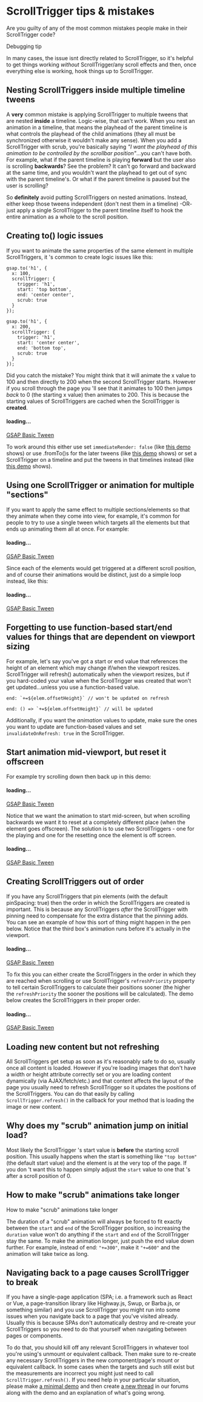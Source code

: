 # ScrollTrigger tips & mistakes

Are you guilty of any of the most common mistakes people make in their ScrollTrigger code?

Debugging tip

In many cases, the issue isnt directly related to ScrollTrigger, so it's helpful to get things working *without* ScrollTrigger/any scroll effects and then, once everything else is working, hook things up to ScrollTrigger.

## Nesting ScrollTriggers inside multiple timeline tweens[​](#nesting-scrolltriggers-inside-multiple-timeline-tweens "Direct link to Nesting ScrollTriggers inside multiple timeline tweens")

A **very** common mistake is applying ScrollTrigger to multiple tweens that are nested **inside** a timeline. Logic-wise, that can't work. When you nest an animation in a timeline, that means the playhead of the parent timeline is what controls the playhead of the child animations (they all must be synchronized otherwise it wouldn't make any sense). When you add a ScrollTrigger with scrub, you're basically saying *"I want the playhead of this animation to be controlled by the scrollbar position"*...you can't have both. For example, what if the parent timeline is playing **forward** but the user also is scrolling **backwards**? See the problem? It can't go forward and backward at the same time, and you wouldn't want the playhead to get out of sync with the parent timeline's. Or what if the parent timeline is paused but the user is scrolling?

So **definitely** avoid putting ScrollTriggers on nested animations. Instead, either keep those tweens independent (don't nest them in a timeline) -OR- just apply a single ScrollTrigger to the parent timeline itself to hook the entire animation as a whole to the scroll position.

## Creating to() logic issues[​](#creating-to-logic-issues "Direct link to Creating to() logic issues")

If you want to animate the same properties of the same element in multiple ScrollTriggers, it 's common to create logic issues like this:

```
gsap.to('h1', {
  x: 100, 
  scrollTrigger: {
    trigger: 'h1',
    start: 'top bottom',
    end: 'center center',
    scrub: true
  }
});

gsap.to('h1', {
  x: 200, 
  scrollTrigger: {
    trigger: 'h1',
    start: 'center center',
    end: 'bottom top',
    scrub: true
  }
});
```

Did you catch the mistake? You might think that it will animate the x value to 100 and then directly to 200 when the second ScrollTrigger starts. However if you scroll through the page you 'll see that it animates to 100 then jumps *back* to 0 (the starting x value) then animates to 200. This is because the starting values of ScrollTriggers are cached when the ScrollTrigger is **created**.

#### loading...

[GSAP Basic Tween](https://codepen.io/GreenSock/embed/LYNzrxp?default-tab=result\&theme-id=41164)

To work around this either use set `immediateRender: false` (like [this demo](https://codepen.io/GreenSock/pen/KKzoVGd?editors=0010) shows) or use .fromTo()s for the later tweens (like [this demo](https://codepen.io/GreenSock/pen/LYNzrXb) shows) or set a ScrollTrigger on a timeline and put the tweens in that timelines instead (like [this demo](https://codepen.io/GreenSock/pen/jOqGKXJ) shows).

## Using one ScrollTrigger or animation for multiple "sections"[​](#using-one-scrolltrigger-or-animation-for-multiple-sections "Direct link to Using one ScrollTrigger or animation for multiple \"sections\"")

If you want to apply the same effect to multiple sections/elements so that they animate when they come into view, for example, it's common for people to try to use a single tween which targets all the elements but that ends up animating them all at once. For example:

#### loading...

[GSAP Basic Tween](https://codepen.io/GreenSock/embed/Yzqrjwe?default-tab=result\&theme-id=41164)

Since each of the elements would get triggered at a different scroll position, and of course their animations would be distinct, just do a simple loop instead, like this:

#### loading...

[GSAP Basic Tween](https://codepen.io/GreenSock/embed/QWNqBvL?default-tab=result\&theme-id=41164)

## Forgetting to use function-based start/end values for things that are dependent on viewport sizing[​](#forgetting-to-use-function-based-startend-values-for-things-that-are-dependent-on-viewport-sizing "Direct link to Forgetting to use function-based start/end values for things that are dependent on viewport sizing")

For example, let's say you've got a start or end value that references the height of an element which may change if/when the viewport resizes. ScrollTrigger will refresh() automatically when the viewport resizes, but if you hard-coded your value when the ScrollTrigger was created that won't get updated...unless you use a function-based value.

```
end: `+=${elem.offsetHeight}` // won't be updated on refresh

end: () => `+=${elem.offsetHeight}` // will be updated
```

Additionally, if you want the *animation* values to update, make sure the ones you want to update are function-based values and set `invalidateOnRefresh: true` in the ScrollTrigger.

## Start animation mid-viewport, but reset it offscreen[​](#start-animation-mid-viewport-but-reset-it-offscreen "Direct link to Start animation mid-viewport, but reset it offscreen")

For example try scrolling down then back up in this demo:

#### loading...

[GSAP Basic Tween](https://codepen.io/GreenSock/embed/BaKwPre?default-tab=result\&theme-id=41164)

Notice that we want the animation to start mid-screen, but when scrolling backwards we want it to reset at a completely different place (when the element goes offscreen). The solution is to use two ScrollTriggers - one for the playing and one for the resetting once the element is off screen.

#### loading...

[GSAP Basic Tween](https://codepen.io/GreenSock/embed/XWdeBYR?default-tab=result\&theme-id=41164)

## Creating ScrollTriggers out of order[​](#creating-scrolltriggers-out-of-order "Direct link to Creating ScrollTriggers out of order")

If you have any ScrollTriggers that pin elements (with the default pinSpacing: true) then the order in which the ScrollTriggers are created is important. This is because any ScrollTriggers *after* the ScrollTrigger with pinning need to compensate for the extra distance that the pinning adds. You can see an example of how this sort of thing might happen in the pen below. Notice that the third box's animation runs before it's actually in the viewport.

#### loading...

[GSAP Basic Tween](https://codepen.io/GreenSock/embed/bGebzaK?default-tab=result\&theme-id=41164)

To fix this you can either create the ScrollTriggers in the order in which they are reached when scrolling or use ScrollTrigger's `refreshPriority` property to tell certain ScrollTriggers to calculate their positions sooner (the higher the `refreshPriority` the sooner the positions will be calculated). The demo below creates the ScrollTriggers in their proper order.

#### loading...

[GSAP Basic Tween](https://codepen.io/GreenSock/embed/wvWwNxX?default-tab=result\&theme-id=41164)

## Loading new content but not refreshing[​](#loading-new-content-but-not-refreshing "Direct link to Loading new content but not refreshing")

All ScrollTriggers get setup as soon as it's reasonably safe to do so, usually once all content is loaded. However if you're loading images that don't have a width or height attribute correctly set or you are loading content dynamically (via AJAX/fetch/etc.) and that content affects the layout of the page you usually need to refresh ScrollTrigger so it updates the positions of the ScrollTriggers. You can do that easily by calling `ScrollTrigger.refresh()` in the callback for your method that is loading the image or new content.

## Why does my "scrub" animation jump on initial load?[​](#why-does-my-scrub-animation-jump-on-initial-load "Direct link to Why does my \"scrub\" animation jump on initial load?")

Most likely the ScrollTrigger 's start value is **before** the starting scroll position. This usually happens when the start is something like `"top bottom"` (the default start value) and the element is at the very top of the page. If you don 't want this to happen simply adjust the `start` value to one that 's after a scroll position of 0.

## How to make "scrub" animations take longer[​](#how-to-make-scrub-animations-take-longer "Direct link to How to make \"scrub\" animations take longer")

How to make "scrub" animations take longer

The duration of a "scrub" animation will always be forced to fit exactly between the `start` and `end` of the ScrollTrigger position, so increasing the `duration` value won't do anything if the `start` and `end` of the ScrollTrigger stay the same. To make the animation longer, just push the end value down further. For example, instead of end: `"+=300"`, make it `"+=600"` and the animation will take twice as long.

## Navigating back to a page causes ScrollTrigger to break[​](#navigating-back-to-a-page-causes-scrolltrigger-to-break "Direct link to Navigating back to a page causes ScrollTrigger to break")

If you have a single-page application (SPA; i.e. a framework such as React or Vue, a page-transition library like Highway.js, Swup, or Barba.js, or something similar) and you use ScrollTrigger you might run into some issues when you navigate back to a page that you've visited already. Usually this is because SPAs don't automatically destroy and re-create your ScrollTriggers so you need to do that yourself when navigating between pages or components.

To do that, you should kill off any relevant ScrollTriggers in whatever tool you're using's unmount or equivalent callback. Then make sure to re-create any necessary ScrollTriggers in the new component/page's mount or equivalent callback. In some cases when the targets and such still exist but the measurements are incorrect you might just need to call `ScrollTrigger.refresh()`. If you need help in your particular situation, please make [a minimal demo](https://gsap.com/community/topic/9002-read-this-first-how-to-create-a-codepen-demo/) and then create [a new thread](https://gsap.com/community/forum/11-gsap/?auth=1\&do=add) in our forums along with the demo and an explanation of what's going wrong.
